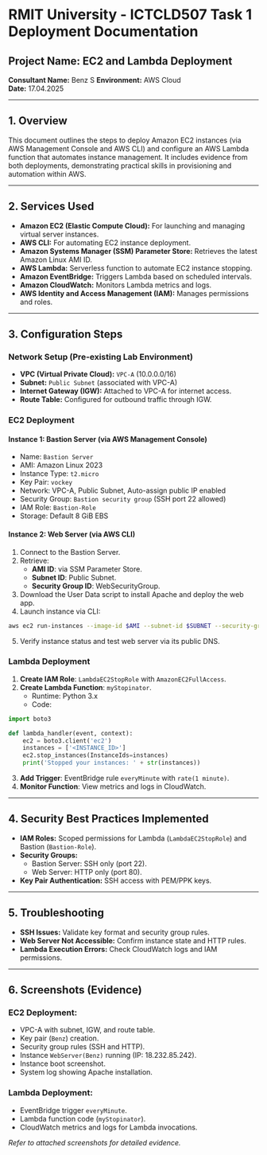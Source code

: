 
# RMIT University - ICTCLD507 Task 1 Deployment Documentation

## Project Name: EC2 and Lambda Deployment
**Consultant Name:** Benz S
**Environment:** AWS Cloud  
**Date:** 17.04.2025  

---

## 1. Overview
This document outlines the steps to deploy Amazon EC2 instances (via AWS Management Console and AWS CLI) and configure an AWS Lambda function that automates instance management. It includes evidence from both deployments, demonstrating practical skills in provisioning and automation within AWS.

---

## 2. Services Used
- **Amazon EC2 (Elastic Compute Cloud):** For launching and managing virtual server instances.
- **AWS CLI:** For automating EC2 instance deployment.
- **Amazon Systems Manager (SSM) Parameter Store:** Retrieves the latest Amazon Linux AMI ID.
- **AWS Lambda:** Serverless function to automate EC2 instance stopping.
- **Amazon EventBridge:** Triggers Lambda based on scheduled intervals.
- **Amazon CloudWatch:** Monitors Lambda metrics and logs.
- **AWS Identity and Access Management (IAM):** Manages permissions and roles.

---

## 3. Configuration Steps

### Network Setup (Pre-existing Lab Environment)
- **VPC (Virtual Private Cloud):** `VPC-A` (10.0.0.0/16)
- **Subnet:** `Public Subnet` (associated with VPC-A)
- **Internet Gateway (IGW):** Attached to VPC-A for internet access.
- **Route Table:** Configured for outbound traffic through IGW.

### EC2 Deployment

#### Instance 1: Bastion Server (via AWS Management Console)
- Name: `Bastion Server`
- AMI: Amazon Linux 2023
- Instance Type: `t2.micro`
- Key Pair: `vockey`
- Network: VPC-A, Public Subnet, Auto-assign public IP enabled
- Security Group: `Bastion security group` (SSH port 22 allowed)
- IAM Role: `Bastion-Role`
- Storage: Default 8 GiB EBS

#### Instance 2: Web Server (via AWS CLI)
1. Connect to the Bastion Server.
2. Retrieve:
   - **AMI ID**: via SSM Parameter Store.
   - **Subnet ID**: Public Subnet.
   - **Security Group ID**: WebSecurityGroup.
3. Download the User Data script to install Apache and deploy the web app.
4. Launch instance via CLI:
```bash
aws ec2 run-instances --image-id $AMI --subnet-id $SUBNET --security-group-ids $SG --user-data file:///home/ec2-user/UserData.txt --instance-type t2.micro --tag-specifications 'ResourceType=instance,Tags=[{Key=Name,Value=Web Server}]'
```
5. Verify instance status and test web server via its public DNS.

### Lambda Deployment
1. **Create IAM Role**: `LambdaEC2StopRole` with `AmazonEC2FullAccess`.
2. **Create Lambda Function**: `myStopinator`.
   - Runtime: Python 3.x
   - Code:
```python
import boto3

def lambda_handler(event, context):
    ec2 = boto3.client('ec2')
    instances = ['<INSTANCE_ID>']
    ec2.stop_instances(InstanceIds=instances)
    print('Stopped your instances: ' + str(instances))
```
3. **Add Trigger**: EventBridge rule `everyMinute` with `rate(1 minute)`.
4. **Monitor Function**: View metrics and logs in CloudWatch.

---

## 4. Security Best Practices Implemented
- **IAM Roles:** Scoped permissions for Lambda (`LambdaEC2StopRole`) and Bastion (`Bastion-Role`).
- **Security Groups:**
  - Bastion Server: SSH only (port 22).
  - Web Server: HTTP only (port 80).
- **Key Pair Authentication:** SSH access with PEM/PPK keys.

---

## 5. Troubleshooting
- **SSH Issues:** Validate key format and security group rules.
- **Web Server Not Accessible:** Confirm instance state and HTTP rules.
- **Lambda Execution Errors:** Check CloudWatch logs and IAM permissions.

---

## 6. Screenshots (Evidence)
### EC2 Deployment:
- VPC-A with subnet, IGW, and route table.
- Key pair (`Benz`) creation.
- Security group rules (SSH and HTTP).
- Instance `WebServer(Benz)` running (IP: 18.232.85.242).
- Instance boot screenshot.
- System log showing Apache installation.

### Lambda Deployment:
- EventBridge trigger `everyMinute`.
- Lambda function code (`myStopinator`).
- CloudWatch metrics and logs for Lambda invocations.

*Refer to attached screenshots for detailed evidence.*
